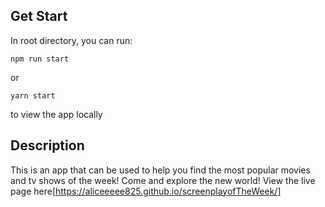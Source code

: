 ## Get Start
In root directory, you can run:

```
npm run start
```

or 

```
yarn start
```

to view the app locally

## Description
This is an app that can be used to help you find the most popular movies and tv shows of the week! Come and explore the new world! View the live page here[https://aliceeeee825.github.io/screenplayofTheWeek/]
